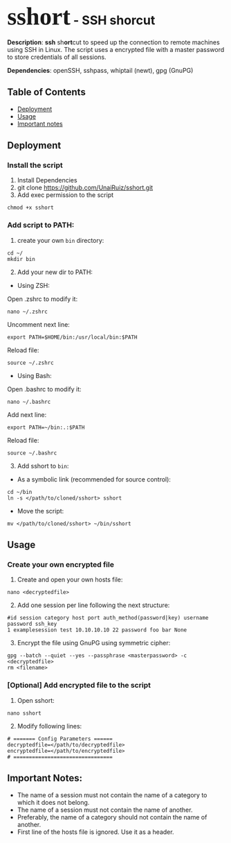 # <span style="font-family:Papyrus; font-size:2em;">sshort</span> - SSH shorcut

 **Description**: **ssh** sh**ort**cut to speed up the connection to remote machines using SSH in Linux. The script uses a encrypted file with a master password to store credentials of all sessions.

 **Dependencies**: openSSH, sshpass, whiptail (newt), gpg (GnuPG)


## Table of Contents
 - [Deployment](#deployment)
 - [Usage](#usage)
 - [Important notes](#important-notes)

## Deployment

### Install the script
1. Install Dependencies
2. git clone https://github.com/UnaiRuiz/sshort.git
3. Add exec permission to the script 
```
chmod +x sshort
```
### Add script to PATH:
1. create your own `bin` directory:
```
cd ~/
mkdir bin
```
2. Add your new dir to PATH:

  * Using ZSH:

Open .zshrc to modify it:
```
nano ~/.zshrc
```
Uncomment next line:
```
export PATH=$HOME/bin:/usr/local/bin:$PATH
```
Reload file:
```
source ~/.zshrc
```
  * Using Bash:

Open .bashrc to modify it:
```
nano ~/.bashrc
```
Add next line:
```
export PATH=~/bin:.:$PATH
```
Reload file:
```
source ~/.bashrc
```
3. Add sshort to `bin`:

* As a symbolic link (recommended for source control): 
```
cd ~/bin
ln -s </path/to/cloned/sshort> sshort
```
* Move the script:
```
mv </path/to/cloned/sshort> ~/bin/sshort
```
## Usage
### Create your own encrypted file
1. Create and open your own hosts file:
```
nano <decryptedfile>
```
2. Add one session per line following the next structure:
```
#id session category host port auth_method(password|key) username password ssh_key
1 examplesession test 10.10.10.10 22 password foo bar None
```
3. Encrypt the file using GnuPG using symmetric cipher:
```
gpg --batch --quiet --yes --passphrase <masterpassword> -c <decryptedfile>
rm <filename> 
```
### [Optional] Add encrypted file to the script
1. Open sshort:
```
nano sshort
```
2. Modify following lines:
```
# ======= Config Parameters ======
decryptedfile=</path/to/decryptedfile>
encryptedfile=</path/to/encryptedfile>
# ================================
```

## Important Notes:
- The name of a session must not contain the name of a category to which it does not belong.
- The name of a session must not contain the name of another.
- Preferably, the name of a category should not contain the name of another.
- First line of the hosts file is ignored. Use it as a header.
